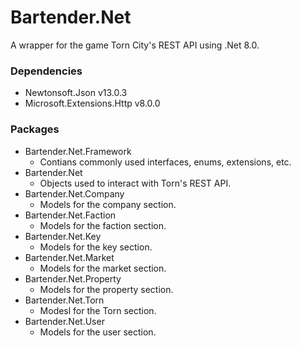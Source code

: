 # Bartender.Net
A wrapper for the game Torn City's REST API using .Net 8.0.

### Dependencies
* Newtonsoft.Json v13.0.3
* Microsoft.Extensions.Http v8.0.0

### Packages
* Bartender.Net.Framework
	* Contians commonly used interfaces, enums, extensions, etc.
* Bartender.Net
	* Objects used to interact with Torn's REST API.
* Bartender.Net.Company
	* Models for the company section.
* Bartender.Net.Faction
	* Models for the faction section.
* Bartender.Net.Key
	* Models for the key section.
* Bartender.Net.Market
	* Models for the market section.
* Bartender.Net.Property
	* Models for the property section.
* Bartender.Net.Torn
	* Modesl for the Torn section.
* Bartender.Net.User
	* Models for the user section.
